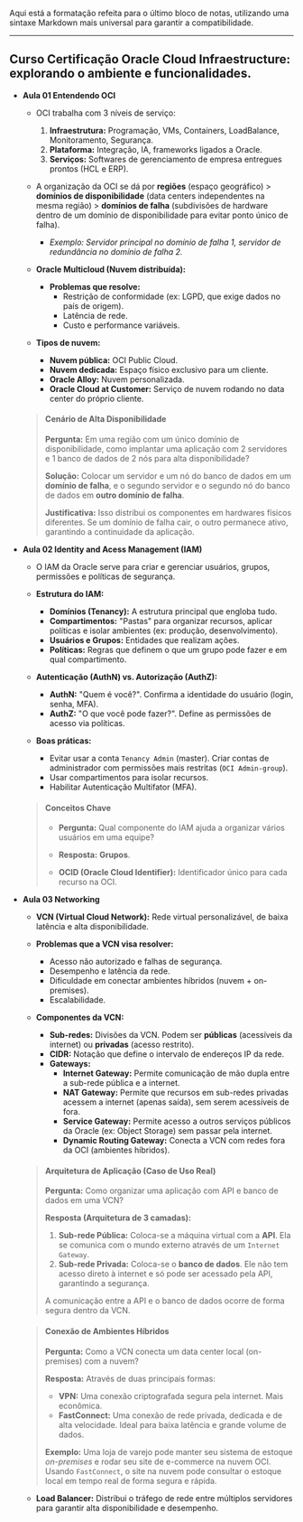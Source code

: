 Aqui está a formatação refeita para o último bloco de notas, utilizando uma sintaxe Markdown mais universal para garantir a compatibilidade.

---

## Curso Certificação Oracle Cloud Infraestructure: explorando o ambiente e funcionalidades.

- **Aula 01 Entendendo OCI**

    - OCI trabalha com 3 níveis de serviço:
        1.  **Infraestrutura:** Programação, VMs, Containers, LoadBalance, Monitoramento, Segurança.
        2.  **Plataforma:** Integração, IA, frameworks ligados a Oracle.
        3.  **Serviços:** Softwares de gerenciamento de empresa entregues prontos (HCL e ERP).

    - A organização da OCI se dá por **regiões** (espaço geográfico) > **domínios de disponibilidade** (data centers independentes na mesma região) > **domínios de falha** (subdivisões de hardware dentro de um domínio de disponibilidade para evitar ponto único de falha).
        - *Exemplo: Servidor principal no domínio de falha 1, servidor de redundância no domínio de falha 2.*

    - **Oracle Multicloud (Nuvem distribuída):**
        - **Problemas que resolve:**
            - Restrição de conformidade (ex: LGPD, que exige dados no país de origem).
            - Latência de rede.
            - Custo e performance variáveis.

    - **Tipos de nuvem:**
        - **Nuvem pública:** OCI Public Cloud.
        - **Nuvem dedicada:** Espaço físico exclusivo para um cliente.
        - **Oracle Alloy:** Nuvem personalizada.
        - **Oracle Cloud at Customer:** Serviço de nuvem rodando no data center do próprio cliente.

    > #### Cenário de Alta Disponibilidade
    >
    > **Pergunta:** Em uma região com um único domínio de disponibilidade, como implantar uma aplicação com 2 servidores e 1 banco de dados de 2 nós para alta disponibilidade?
    >
    > **Solução:** Colocar um servidor e um nó do banco de dados em um **domínio de falha**, e o segundo servidor e o segundo nó do banco de dados em **outro domínio de falha**.
    >
    > **Justificativa:** Isso distribui os componentes em hardwares físicos diferentes. Se um domínio de falha cair, o outro permanece ativo, garantindo a continuidade da aplicação.

- **Aula 02 Identity and Acess Management (IAM)**

    - O IAM da Oracle serve para criar e gerenciar usuários, grupos, permissões e políticas de segurança.

    - **Estrutura do IAM:**
        - **Domínios (Tenancy):** A estrutura principal que engloba tudo.
        - **Compartimentos:** "Pastas" para organizar recursos, aplicar políticas e isolar ambientes (ex: produção, desenvolvimento).
        - **Usuários e Grupos:** Entidades que realizam ações.
        - **Políticas:** Regras que definem o que um grupo pode fazer e em qual compartimento.

    - **Autenticação (AuthN) vs. Autorização (AuthZ):**
        - **AuthN:** "Quem é você?". Confirma a identidade do usuário (login, senha, MFA).
        - **AuthZ:** "O que você pode fazer?". Define as permissões de acesso via políticas.

    - **Boas práticas:**
        - Evitar usar a conta `Tenancy Admin` (master). Criar contas de administrador com permissões mais restritas (`OCI Admin-group`).
        - Usar compartimentos para isolar recursos.
        - Habilitar Autenticação Multifator (MFA).

    > #### Conceitos Chave
    >
    > - **Pergunta:** Qual componente do IAM ajuda a organizar vários usuários em uma equipe?
    > - **Resposta:** **Grupos**.
    >
    > - **OCID (Oracle Cloud Identifier):** Identificador único para cada recurso na OCI.

- **Aula 03 Networking**

    - **VCN (Virtual Cloud Network):** Rede virtual personalizável, de baixa latência e alta disponibilidade.

    - **Problemas que a VCN visa resolver:**
        - Acesso não autorizado e falhas de segurança.
        - Desempenho e latência da rede.
        - Dificuldade em conectar ambientes híbridos (nuvem + on-premises).
        - Escalabilidade.

    - **Componentes da VCN:**
        - **Sub-redes:** Divisões da VCN. Podem ser **públicas** (acessíveis da internet) ou **privadas** (acesso restrito).
        - **CIDR:** Notação que define o intervalo de endereços IP da rede.
        - **Gateways:**
            - **Internet Gateway:** Permite comunicação de mão dupla entre a sub-rede pública e a internet.
            - **NAT Gateway:** Permite que recursos em sub-redes privadas acessem a internet (apenas saída), sem serem acessíveis de fora.
            - **Service Gateway:** Permite acesso a outros serviços públicos da Oracle (ex: Object Storage) sem passar pela internet.
            - **Dynamic Routing Gateway:** Conecta a VCN com redes fora da OCI (ambientes híbridos).

    > #### Arquitetura de Aplicação (Caso de Uso Real)
    >
    > **Pergunta:** Como organizar uma aplicação com API e banco de dados em uma VCN?
    >
    > **Resposta (Arquitetura de 3 camadas):**
    > 1.  **Sub-rede Pública:** Coloca-se a máquina virtual com a **API**. Ela se comunica com o mundo externo através de um `Internet Gateway`.
    > 2.  **Sub-rede Privada:** Coloca-se o **banco de dados**. Ele não tem acesso direto à internet e só pode ser acessado pela API, garantindo a segurança.
    >
    > A comunicação entre a API e o banco de dados ocorre de forma segura dentro da VCN.

    > #### Conexão de Ambientes Híbridos
    >
    > **Pergunta:** Como a VCN conecta um data center local (on-premises) com a nuvem?
    >
    > **Resposta:** Através de duas principais formas:
    > - **VPN:** Uma conexão criptografada segura pela internet. Mais econômica.
    > - **FastConnect:** Uma conexão de rede privada, dedicada e de alta velocidade. Ideal para baixa latência e grande volume de dados.
    >
    > **Exemplo:** Uma loja de varejo pode manter seu sistema de estoque *on-premises* e rodar seu site de e-commerce na nuvem OCI. Usando `FastConnect`, o site na nuvem pode consultar o estoque local em tempo real de forma segura e rápida.

    - **Load Balancer:** Distribui o tráfego de rede entre múltiplos servidores para garantir alta disponibilidade e desempenho.